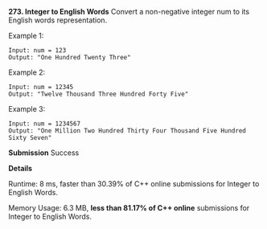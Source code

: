 **273. Integer to English Words**
Convert a non-negative integer num to its English words representation.

 

Example 1:

```
Input: num = 123
Output: "One Hundred Twenty Three"
```
Example 2:

```
Input: num = 12345
Output: "Twelve Thousand Three Hundred Forty Five"
```
Example 3:

```
Input: num = 1234567
Output: "One Million Two Hundred Thirty Four Thousand Five Hundred Sixty Seven"
```
**Submission**
Success

**Details** 

Runtime: 8 ms, faster than 30.39% of C++ online submissions for Integer to English Words.

Memory Usage: 6.3 MB, **less than 81.17% of C++ online** submissions for Integer to English Words.
